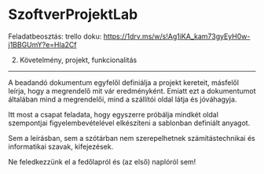 # SzoftverProjektLab

Feladatbeosztás: trello
doku: https://1drv.ms/w/s!Ag1iKA_kam73gyEyH0w-j1BBGUmY?e=Hla2Cf

2. Követelmény, projekt, funkcionalitás 
---------------------------------------

A beadandó dokumentum egyfelől definiálja a projekt kereteit, másfelől leírja, hogy a megrendelő mit vár eredményként. Emiatt ezt a dokumentumot általában mind a megrendelői, mind a szállítói oldal látja és jóváhagyja.

Itt most a csapat feladata, hogy egyszerre próbálja mindkét oldal szempontjai figyelembevételével elkészíteni a sablonban definiált anyagot.

Sem a leírásban, sem a szótárban nem szerepelhetnek számítástechnikai és informatikai szavak, kifejezések. 

Ne feledkezzünk el a fedőlapról és (az első) naplóról sem!


